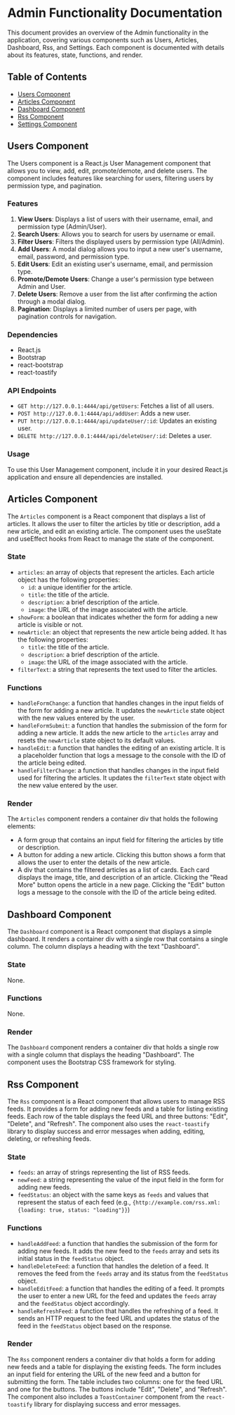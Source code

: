 # Admin Functionality Documentation

This document provides an overview of the Admin functionality in the application, covering various components such as Users, Articles, Dashboard, Rss, and Settings. Each component is documented with details about its features, state, functions, and render.

## Table of Contents

- [Users Component](#users-component)
- [Articles Component](#articles-component)
- [Dashboard Component](#dashboard-component)
- [Rss Component](#rss-component)
- [Settings Component](#settings-component)

## Users Component

The Users component is a React.js User Management component that allows you to view, add, edit, promote/demote, and delete users. The component includes features like searching for users, filtering users by permission type, and pagination.

### Features

1. **View Users**: Displays a list of users with their username, email, and permission type (Admin/User).
2. **Search Users**: Allows you to search for users by username or email.
3. **Filter Users**: Filters the displayed users by permission type (All/Admin).
4. **Add Users**: A modal dialog allows you to input a new user's username, email, password, and permission type.
5. **Edit Users**: Edit an existing user's username, email, and permission type.
6. **Promote/Demote Users**: Change a user's permission type between Admin and User.
7. **Delete Users**: Remove a user from the list after confirming the action through a modal dialog.
8. **Pagination**: Displays a limited number of users per page, with pagination controls for navigation.

### Dependencies

- React.js
- Bootstrap
- react-bootstrap
- react-toastify

### API Endpoints

- `GET http://127.0.0.1:4444/api/getUsers`: Fetches a list of all users.
- `POST http://127.0.0.1:4444/api/addUser`: Adds a new user.
- `PUT http://127.0.0.1:4444/api/updateUser/:id`: Updates an existing user.
- `DELETE http://127.0.0.1:4444/api/deleteUser/:id`: Deletes a user.

### Usage

To use this User Management component, include it in your desired React.js application and ensure all dependencies are installed.

## Articles Component

The `Articles` component is a React component that displays a list of articles. It allows the user to filter the articles by title or description, add a new article, and edit an existing article. The component uses the useState and useEffect hooks from React to manage the state of the component.

### State

- `articles`: an array of objects that represent the articles. Each article object has the following properties:
    - `id`: a unique identifier for the article.
    - `title`: the title of the article.
    - `description`: a brief description of the article.
    - `image`: the URL of the image associated with the article.
- `showForm`: a boolean that indicates whether the form for adding a new article is visible or not.
- `newArticle`: an object that represents the new article being added. It has the following properties:
    - `title`: the title of the article.
    - `description`: a brief description of the article.
    - `image`: the URL of the image associated with the article.
- `filterText`: a string that represents the text used to filter the articles.

### Functions

- `handleFormChange`: a function that handles changes in the input fields of the form for adding a new article. It updates the `newArticle` state object with the new values entered by the user.
- `handleFormSubmit`: a function that handles the submission of the form for adding a new article. It adds the new article to the `articles` array and resets the `newArticle` state object to its default values.
- `handleEdit`: a function that handles the editing of an existing article. It is a placeholder function that logs a message to the console with the ID of the article being edited.
- `handleFilterChange`: a function that handles changes in the input field used for filtering the articles. It updates the `filterText` state object with the new value entered by the user.

### Render

The `Articles` component renders a container div that holds the following elements:

- A form group that contains an input field for filtering the articles by title or description.
- A button for adding a new article. Clicking this button shows a form that allows the user to enter the details of the new article.
- A div that contains the filtered articles as a list of cards. Each card displays the image, title, and description of an article. Clicking the "Read More" button opens the article in a new page. Clicking the "Edit" button logs a message to the console with the ID of the article being edited.

## Dashboard Component

The `Dashboard` component is a React component that displays a simple dashboard. It renders a container div with a single row that contains a single column. The column displays a heading with the text "Dashboard".

### State

None.

### Functions

None.

### Render

The `Dashboard` component renders a container div that holds a single row with a single column that displays the heading "Dashboard". The component uses the Bootstrap CSS framework for styling.

## Rss Component

The `Rss` component is a React component that allows users to manage RSS feeds. It provides a form for adding new feeds and a table for listing existing feeds. Each row of the table displays the feed URL and three buttons: "Edit", "Delete", and "Refresh". The component also uses the `react-toastify` library to display success and error messages when adding, editing, deleting, or refreshing feeds.

### State

- `feeds`: an array of strings representing the list of RSS feeds.
- `newFeed`: a string representing the value of the input field in the form for adding new feeds.
- `feedStatus`: an object with the same keys as `feeds` and values that represent the status of each feed (e.g., `{http://example.com/rss.xml: {loading: true, status: "loading"}}`)

### Functions

- `handleAddFeed`: a function that handles the submission of the form for adding new feeds. It adds the new feed to the `feeds` array and sets its initial status in the `feedStatus` object.
- `handleDeleteFeed`: a function that handles the deletion of a feed. It removes the feed from the `feeds` array and its status from the `feedStatus` object.
- `handleEditFeed`: a function that handles the editing of a feed. It prompts the user to enter a new URL for the feed and updates the `feeds` array and the `feedStatus` object accordingly.
- `handleRefreshFeed`: a function that handles the refreshing of a feed. It sends an HTTP request to the feed URL and updates the status of the feed in the `feedStatus` object based on the response.

### Render

The `Rss` component renders a container div that holds a form for adding new feeds and a table for displaying the existing feeds. The form includes an input field for entering the URL of the new feed and a button for submitting the form. The table includes two columns: one for the feed URL and one for the buttons. The buttons include "Edit", "Delete", and "Refresh". The component also includes a `ToastContainer` component from the `react-toastify` library for displaying success and error messages.
